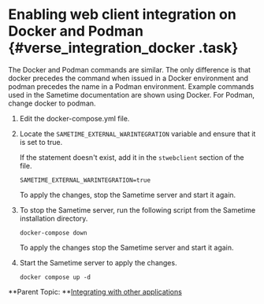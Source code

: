 # Enabling web client integration on Docker and Podman {#verse_integration_docker .task}

The Docker and Podman commands are similar. The only difference is that docker precedes the command when issued in a Docker environment and podman precedes the name in a Podman environment. Example commands used in the Sametime documentation are shown using Docker. For Podman, change docker to podman.

1.  Edit the docker-compose.yml file.

2.  Locate the `SAMETIME_EXTERNAL_WARINTEGRATION` variable and ensure that it is set to true.

    If the statement doesn't exist, add it in the `stwebclient` section of the file.

    ``` {#codeblock_hfl_1g1_h5b}
    SAMETIME_EXTERNAL_WARINTEGRATION=true
    ```

    To apply the changes, stop the Sametime server and start it again.

3.  To stop the Sametime server, run the following script from the Sametime installation directory.

    ``` {#codeblock_mlj_pqk_25b}
    docker-compose down 
    ```

    To apply the changes stop the Sametime server and start it again.

4.  Start the Sametime server to apply the changes.

    ``` {#codeblock_btc_lj4_k5b}
    docker compose up -d
    
    ```


**Parent Topic:  **[Integrating with other applications](verse_integration.md)

